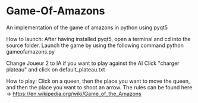 # Game-Of-Amazons

An implementation of the game of amazons in python using pyqt5

How to launch:
After having installed pyqt5, open a terminal and cd into the source folder. Launch the game by using the following command
python gameofamazons.py

Change Joueur 2 to IA if you want to play against the AI
Click "charger plateau" and click on default_plateau.txt

How to play:
Click on a queen, then the place you want to move the queen, and then the place you want to shoot an arrow. 
The rules can be found here -> https://en.wikipedia.org/wiki/Game_of_the_Amazons
